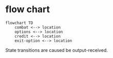 # flow chart
```mermaid
flowchart TD
    combat <--> location
    options <--> location
    credit <--> location
    exit-option <--> location
```
State transitions are caused be output-received.